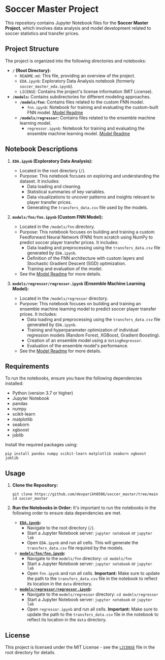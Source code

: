 # Soccer Master Project

This repository contains Jupyter Notebook files for the **Soccer Master Project**, which involves data analysis and model development related to soccer statistics and transfer prices.

## Project Structure

The project is organized into the following directories and notebooks:

*   **`/` (Root Directory):**
    *   `README.md`: This file, providing an overview of the project.
    *   `EDA.ipynb`: Exploratory Data Analysis notebook (formerly `soccer_master_eda.ipynb`).
    *   `LICENSE`: Contains the project's license information (MIT License).
*   **`/models`:** Contains subdirectories for different modeling approaches.
    *   **`/models/fnn`:** Contains files related to the custom FNN model.
        *   `fnn.ipynb`: Notebook for training and evaluating the custom-built FNN model. [Model Readme](models/fnn/README.md)
    *   **`/models/regressor`:** Contains files related to the ensemble machine learning model.
        *   `regressor.ipynb`: Notebook for training and evaluating the ensemble machine learning model. [Model Readme](models/regressor/README.md)

## Notebook Descriptions

1.  **`EDA.ipynb` (Exploratory Data Analysis):**
    *   Located in the root directory (`/`).
    *   Purpose: This notebook focuses on exploring and understanding the dataset. It includes:
        *   Data loading and cleaning.
        *   Statistical summaries of key variables.
        *   Data visualizations to uncover patterns and insights relevant to player transfer prices.
        *   Generating the `transfers_data.csv` file used by the models.

2.  **`models/fnn/fnn.ipynb` (Custom FNN Model):**
    *   Located in the `/models/fnn` directory.
    *   Purpose: This notebook focuses on building and training a custom Feedforward Neural Network (FNN) from scratch using NumPy to predict soccer player transfer prices. It includes:
        *   Data loading and preprocessing using the `transfers_data.csv` file generated by `EDA.ipynb`.
        *   Definition of the FNN architecture with custom layers and Stochastic Gradient Descent (SGD) optimization.
        *   Training and evaluation of the model.
    *   See the [Model Readme](models/fnn/README.md) for more details.

3.  **`models/regressor/regressor.ipynb` (Ensemble Machine Learning Model):**
    *   Located in the `/models/regressor` directory.
    *   Purpose: This notebook focuses on building and training an ensemble machine learning model to predict soccer player transfer prices. It includes:
        *   Data loading and preprocessing using the `transfers_data.csv` file generated by `EDA.ipynb`.
        *   Training and hyperparameter optimization of individual regression models (Random Forest, XGBoost, Gradient Boosting).
        *   Creation of an ensemble model using a `VotingRegressor`.
        *   Evaluation of the ensemble model's performance.
    *   See the [Model Readme](models/regressor/README.md) for more details.

## Requirements

To run the notebooks, ensure you have the following dependencies installed:

*   Python (version 3.7 or higher)
*   Jupyter Notebook
*   pandas
*   numpy
*   scikit-learn
*   matplotlib
*   seaborn
*   xgboost
*   joblib

Install the required packages using:

```
pip install pandas numpy scikit-learn matplotlib seaborn xgboost joblib
```
## Usage

1.  **Clone the Repository:**
    ```
    git clone https://github.com/devparikh0506/soccer_master/tree/main
    cd soccer_master
    ```

2.  **Run the Notebooks in Order:** It's important to run the notebooks in the following order to ensure data dependencies are met.

    *   **[`EDA.ipynb`](EDA.ipynb):**
        *   Navigate to the root directory (`/`).
        *   Start a Jupyter Notebook server: `jupyter notebook` or `jupyter lab`
        *   Open `EDA.ipynb` and run all cells. This will generate the `transfers_data.csv` file required by the models.
    *   **[`models/fnn/fnn.ipynb`](models/fnn/fnn.ipynb):**
        *   Navigate to the `models/fnn` directory: `cd models/fnn`
        *   Start a Jupyter Notebook server: `jupyter notebook` or `jupyter lab`
        *   Open `fnn.ipynb` and run all cells.  **Important:** Make sure to update the path to the `transfers_data.csv` file in the notebook to reflect its location in the `data` directory.
    *   **[`models/regressor/regressor.ipynb`](models/regressor/regressor.ipynb):**
        *   Navigate to the `models/regressor` directory: `cd models/regressor`
        *   Start a Jupyter Notebook server: `jupyter notebook` or `jupyter lab`
        *   Open `regressor.ipynb` and run all cells. **Important:** Make sure to update the path to the `transfers_data.csv` file in the notebook to reflect its location in the `data` directory.

## License

This project is licensed under the MIT License - see the [`LICENSE`](LICENSE) file in the root directory for details.